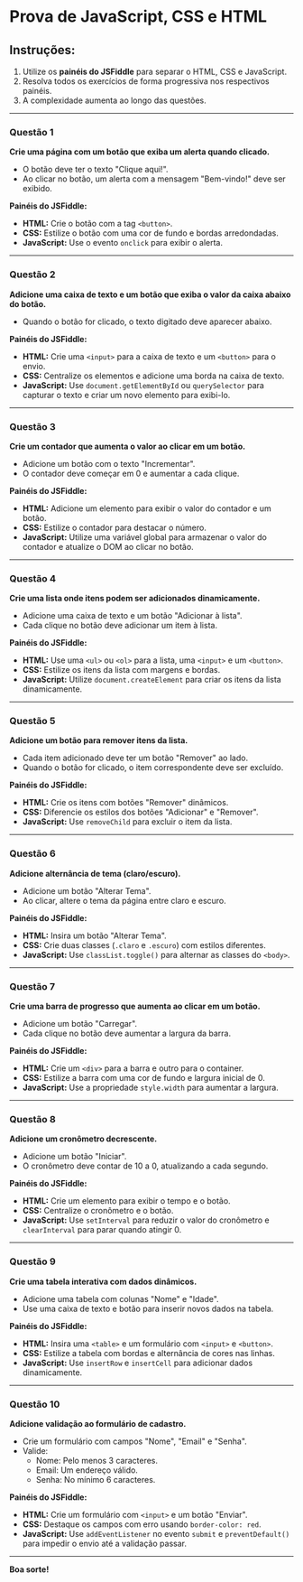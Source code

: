 # Prova de JavaScript, CSS e HTML

## Instruções:
1. Utilize os **painéis do JSFiddle** para separar o HTML, CSS e JavaScript.
2. Resolva todos os exercícios de forma progressiva nos respectivos painéis.
3. A complexidade aumenta ao longo das questões.

---

### Questão 1
**Crie uma página com um botão que exiba um alerta quando clicado.**

- O botão deve ter o texto "Clique aqui!".
- Ao clicar no botão, um alerta com a mensagem "Bem-vindo!" deve ser exibido.

**Painéis do JSFiddle:**
- **HTML:** Crie o botão com a tag `<button>`.
- **CSS:** Estilize o botão com uma cor de fundo e bordas arredondadas.
- **JavaScript:** Use o evento `onclick` para exibir o alerta.

---

### Questão 2
**Adicione uma caixa de texto e um botão que exiba o valor da caixa abaixo do botão.**

- Quando o botão for clicado, o texto digitado deve aparecer abaixo.

**Painéis do JSFiddle:**
- **HTML:** Crie uma `<input>` para a caixa de texto e um `<button>` para o envio.
- **CSS:** Centralize os elementos e adicione uma borda na caixa de texto.
- **JavaScript:** Use `document.getElementById` ou `querySelector` para capturar o texto e criar um novo elemento para exibi-lo.

---

### Questão 3
**Crie um contador que aumenta o valor ao clicar em um botão.**

- Adicione um botão com o texto "Incrementar".
- O contador deve começar em 0 e aumentar a cada clique.

**Painéis do JSFiddle:**
- **HTML:** Adicione um elemento para exibir o valor do contador e um botão.
- **CSS:** Estilize o contador para destacar o número.
- **JavaScript:** Utilize uma variável global para armazenar o valor do contador e atualize o DOM ao clicar no botão.

---

### Questão 4
**Crie uma lista onde itens podem ser adicionados dinamicamente.**

- Adicione uma caixa de texto e um botão "Adicionar à lista".
- Cada clique no botão deve adicionar um item à lista.

**Painéis do JSFiddle:**
- **HTML:** Use uma `<ul>` ou `<ol>` para a lista, uma `<input>` e um `<button>`.
- **CSS:** Estilize os itens da lista com margens e bordas.
- **JavaScript:** Utilize `document.createElement` para criar os itens da lista dinamicamente.

---

### Questão 5
**Adicione um botão para remover itens da lista.**

- Cada item adicionado deve ter um botão "Remover" ao lado.
- Quando o botão for clicado, o item correspondente deve ser excluído.

**Painéis do JSFiddle:**
- **HTML:** Crie os itens com botões "Remover" dinâmicos.
- **CSS:** Diferencie os estilos dos botões "Adicionar" e "Remover".
- **JavaScript:** Use `removeChild` para excluir o item da lista.

---

### Questão 6
**Adicione alternância de tema (claro/escuro).**

- Adicione um botão "Alterar Tema".
- Ao clicar, altere o tema da página entre claro e escuro.

**Painéis do JSFiddle:**
- **HTML:** Insira um botão "Alterar Tema".
- **CSS:** Crie duas classes (`.claro` e `.escuro`) com estilos diferentes.
- **JavaScript:** Use `classList.toggle()` para alternar as classes do `<body>`.

---

### Questão 7
**Crie uma barra de progresso que aumenta ao clicar em um botão.**

- Adicione um botão "Carregar".
- Cada clique no botão deve aumentar a largura da barra.

**Painéis do JSFiddle:**
- **HTML:** Crie um `<div>` para a barra e outro para o container.
- **CSS:** Estilize a barra com uma cor de fundo e largura inicial de 0.
- **JavaScript:** Use a propriedade `style.width` para aumentar a largura.

---

### Questão 8
**Adicione um cronômetro decrescente.**

- Adicione um botão "Iniciar".
- O cronômetro deve contar de 10 a 0, atualizando a cada segundo.

**Painéis do JSFiddle:**
- **HTML:** Crie um elemento para exibir o tempo e o botão.
- **CSS:** Centralize o cronômetro e o botão.
- **JavaScript:** Use `setInterval` para reduzir o valor do cronômetro e `clearInterval` para parar quando atingir 0.

---

### Questão 9
**Crie uma tabela interativa com dados dinâmicos.**

- Adicione uma tabela com colunas "Nome" e "Idade".
- Use uma caixa de texto e botão para inserir novos dados na tabela.

**Painéis do JSFiddle:**
- **HTML:** Insira uma `<table>` e um formulário com `<input>` e `<button>`.
- **CSS:** Estilize a tabela com bordas e alternância de cores nas linhas.
- **JavaScript:** Use `insertRow` e `insertCell` para adicionar dados dinamicamente.

---

### Questão 10
**Adicione validação ao formulário de cadastro.**

- Crie um formulário com campos "Nome", "Email" e "Senha".
- Valide:
  - Nome: Pelo menos 3 caracteres.
  - Email: Um endereço válido.
  - Senha: No mínimo 6 caracteres.

**Painéis do JSFiddle:**
- **HTML:** Crie um formulário com `<input>` e um botão "Enviar".
- **CSS:** Destaque os campos com erro usando `border-color: red`.
- **JavaScript:** Use `addEventListener` no evento `submit` e `preventDefault()` para impedir o envio até a validação passar.

---

**Boa sorte!**
